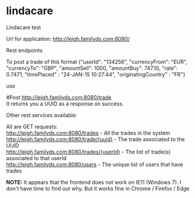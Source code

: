 # lindacare
Lindacare test


Url for application: http://leigh.familyds.com:8080/  
  
Rest endpoints  
  
To post a trade of this format 
{"userId": "134256", "currencyFrom": "EUR", "currencyTo": "GBP", "amountSell": 1000, "amountBuy": 747.10, "rate": 0.7471, "timePlaced" : "24-JAN-15 10:27:44", "originatingCountry"
: "FR"}  
  
use 
  
#Post
http://leigh.familyds.com:8080/trade  
It returns you a UUID as a response on success.  
  
Other rest services available:  

All are GET requests:  
http://leigh.familyds.com:8080/trades  - All the trades in the system  
http://leigh.familyds.com:8080/trade/{uuid} - The trade associated to the UUID  
http://leigh.familyds.com:8080/trades/{userId} - The list of trade(s) associated to that userId  
http://leigh.familyds.com:8080/users - The unique list of users that have trades  



**NOTE:**  It appears that the frontend does not work on IE11 (Windows 7).  I don't have time to find out why.  But it works fine in Chrome / Firefox / Edge

